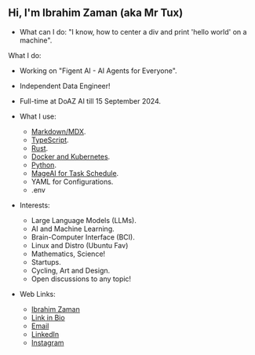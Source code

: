 ## Hi, I'm Ibrahim Zaman (aka Mr Tux)

- What can I do: "I know, how to center a div and print \'hello world\' on a machine".

What I do:
- Working on "Figent AI - AI Agents for Everyone".
- Independent Data Engineer!
- Full-time at DoAZ AI till 15 September 2024.

- What I use:
    - [Markdown/MDX](www.markdownguide.org).
    - [TypeScript](https://www.typescriptlang.org/).
    - [Rust](https://rust-lang.org).
    - [Docker and Kubernetes](https://docker.com).
    - [Python](https://python.org).
    - [MageAI for Task Schedule](https://mage.ai).
    - YAML for Configurations.
    - .env
      
- Interests:
    - Large Language Models (LLMs).
    - AI and Machine Learning.
    - Brain-Computer Interface (BCI).
    - Linux and Distro (Ubuntu Fav)
    - Mathematics, Science!
    - Startups.
    - Cycling, Art and Design.
    - Open discussions to any topic!
 
- Web Links:
    - [Ibrahim Zaman](https://mrtux.one)
    - [Link in Bio](https://tiles.bio/abrahimzaman360)
    - [Email](mailto:abrahimzaman3@gmail.com)
    - [LinkedIn](https://linkedin.com/in/abrahimzaman360)
    - [Instagram](https://instagram.com/abrahimzaman360)



